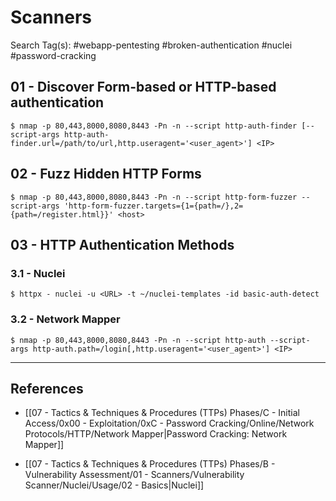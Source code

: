 # Scanners

Search Tag(s): #webapp-pentesting #broken-authentication #nuclei #password-cracking

## 01 - Discover Form-based or HTTP-based authentication

```
$ nmap -p 80,443,8000,8080,8443 -Pn -n --script http-auth-finder [--script-args http-auth-finder.url=/path/to/url,http.useragent='<user_agent>'] <IP>
```

## 02 - Fuzz Hidden HTTP Forms

```
$ nmap -p 80,443,8000,8080,8443 -Pn -n --script http-form-fuzzer --script-args 'http-form-fuzzer.targets={1={path=/},2={path=/register.html}}' <host>
```

## 03 - HTTP Authentication Methods

### 3.1 - Nuclei

```
$ httpx - nuclei -u <URL> -t ~/nuclei-templates -id basic-auth-detect
```

### 3.2 - Network Mapper

```
$ nmap -p 80,443,8000,8080,8443 -Pn -n --script http-auth --script-args http-auth.path=/login[,http.useragent='<user_agent>'] <IP>
```

---
## References

- [[07 - Tactics & Techniques & Procedures (TTPs) Phases/C - Initial Access/0x00 - Exploitation/0xC - Password Cracking/Online/Network Protocols/HTTP/Network Mapper|Password Cracking: Network Mapper]]

- [[07 - Tactics & Techniques & Procedures (TTPs) Phases/B - Vulnerability Assessment/01 - Scanners/Vulnerability Scanner/Nuclei/Usage/02 - Basics|Nuclei]]